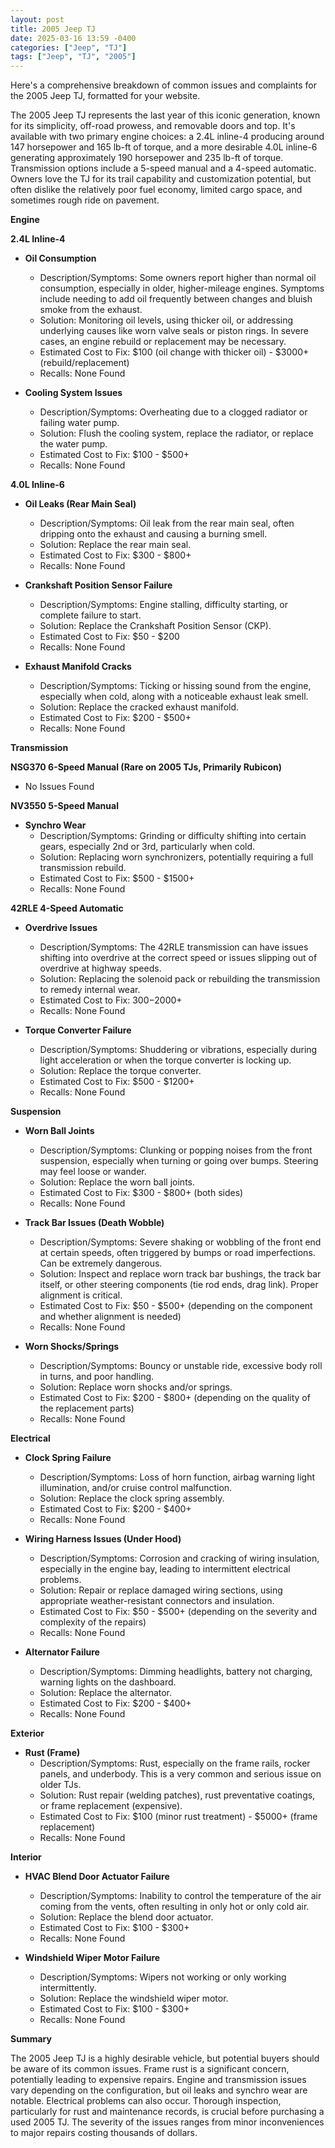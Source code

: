 ```yaml
---
layout: post
title: 2005 Jeep TJ
date: 2025-03-16 13:59 -0400
categories: ["Jeep", "TJ"]
tags: ["Jeep", "TJ", "2005"]
---
```

Here's a comprehensive breakdown of common issues and complaints for the 2005 Jeep TJ, formatted for your website.

The 2005 Jeep TJ represents the last year of this iconic generation, known for its simplicity, off-road prowess, and removable doors and top.  It's available with two primary engine choices: a 2.4L inline-4 producing around 147 horsepower and 165 lb-ft of torque, and a more desirable 4.0L inline-6 generating approximately 190 horsepower and 235 lb-ft of torque. Transmission options include a 5-speed manual and a 4-speed automatic. Owners love the TJ for its trail capability and customization potential, but often dislike the relatively poor fuel economy, limited cargo space, and sometimes rough ride on pavement.

**Engine**

**2.4L Inline-4**

*   **Oil Consumption**
    *   Description/Symptoms: Some owners report higher than normal oil consumption, especially in older, higher-mileage engines. Symptoms include needing to add oil frequently between changes and bluish smoke from the exhaust.
    *   Solution: Monitoring oil levels, using thicker oil, or addressing underlying causes like worn valve seals or piston rings. In severe cases, an engine rebuild or replacement may be necessary.
    *   Estimated Cost to Fix: $100 (oil change with thicker oil) - $3000+ (rebuild/replacement)
    *   Recalls: None Found

*   **Cooling System Issues**
    *   Description/Symptoms: Overheating due to a clogged radiator or failing water pump.
    *   Solution: Flush the cooling system, replace the radiator, or replace the water pump.
    *   Estimated Cost to Fix: $100 - $500+
    *   Recalls: None Found

**4.0L Inline-6**

*   **Oil Leaks (Rear Main Seal)**
    *   Description/Symptoms: Oil leak from the rear main seal, often dripping onto the exhaust and causing a burning smell.
    *   Solution: Replace the rear main seal.
    *   Estimated Cost to Fix: $300 - $800+
    *   Recalls: None Found

*   **Crankshaft Position Sensor Failure**
    *   Description/Symptoms: Engine stalling, difficulty starting, or complete failure to start.
    *   Solution: Replace the Crankshaft Position Sensor (CKP).
    *   Estimated Cost to Fix: $50 - $200
    *   Recalls: None Found

*   **Exhaust Manifold Cracks**
    *   Description/Symptoms: Ticking or hissing sound from the engine, especially when cold, along with a noticeable exhaust leak smell.
    *   Solution: Replace the cracked exhaust manifold.
    *   Estimated Cost to Fix: $200 - $500+
    *   Recalls: None Found

**Transmission**

**NSG370 6-Speed Manual (Rare on 2005 TJs, Primarily Rubicon)**
* No Issues Found

**NV3550 5-Speed Manual**

*   **Synchro Wear**
    *   Description/Symptoms: Grinding or difficulty shifting into certain gears, especially 2nd or 3rd, particularly when cold.
    *   Solution: Replacing worn synchronizers, potentially requiring a full transmission rebuild.
    *   Estimated Cost to Fix: $500 - $1500+
    *   Recalls: None Found

**42RLE 4-Speed Automatic**

*   **Overdrive Issues**
    * Description/Symptoms: The 42RLE transmission can have issues shifting into overdrive at the correct speed or issues slipping out of overdrive at highway speeds.
    *   Solution: Replacing the solenoid pack or rebuilding the transmission to remedy internal wear.
    *   Estimated Cost to Fix: $300-$2000+
    *   Recalls: None Found

*   **Torque Converter Failure**
    *   Description/Symptoms: Shuddering or vibrations, especially during light acceleration or when the torque converter is locking up.
    *   Solution: Replace the torque converter.
    *   Estimated Cost to Fix: $500 - $1200+
    *   Recalls: None Found

**Suspension**

*   **Worn Ball Joints**
    *   Description/Symptoms: Clunking or popping noises from the front suspension, especially when turning or going over bumps.  Steering may feel loose or wander.
    *   Solution: Replace the worn ball joints.
    *   Estimated Cost to Fix: $300 - $800+ (both sides)
    *   Recalls: None Found

*   **Track Bar Issues (Death Wobble)**
    *   Description/Symptoms: Severe shaking or wobbling of the front end at certain speeds, often triggered by bumps or road imperfections. Can be extremely dangerous.
    *   Solution: Inspect and replace worn track bar bushings, the track bar itself, or other steering components (tie rod ends, drag link).  Proper alignment is critical.
    *   Estimated Cost to Fix: $50 - $500+ (depending on the component and whether alignment is needed)
    *   Recalls: None Found

*   **Worn Shocks/Springs**
    *   Description/Symptoms: Bouncy or unstable ride, excessive body roll in turns, and poor handling.
    *   Solution: Replace worn shocks and/or springs.
    *   Estimated Cost to Fix: $200 - $800+ (depending on the quality of the replacement parts)
    *   Recalls: None Found

**Electrical**

*   **Clock Spring Failure**
    *   Description/Symptoms: Loss of horn function, airbag warning light illumination, and/or cruise control malfunction.
    *   Solution: Replace the clock spring assembly.
    *   Estimated Cost to Fix: $200 - $400+
    *   Recalls: None Found

*   **Wiring Harness Issues (Under Hood)**
    *   Description/Symptoms:  Corrosion and cracking of wiring insulation, especially in the engine bay, leading to intermittent electrical problems.
    *   Solution: Repair or replace damaged wiring sections, using appropriate weather-resistant connectors and insulation.
    *   Estimated Cost to Fix: $50 - $500+ (depending on the severity and complexity of the repairs)
    *   Recalls: None Found

*   **Alternator Failure**
    *   Description/Symptoms: Dimming headlights, battery not charging, warning lights on the dashboard.
    *   Solution: Replace the alternator.
    *   Estimated Cost to Fix: $200 - $400+
    *   Recalls: None Found

**Exterior**

*   **Rust (Frame)**
    *   Description/Symptoms:  Rust, especially on the frame rails, rocker panels, and underbody. This is a very common and serious issue on older TJs.
    *   Solution:  Rust repair (welding patches), rust preventative coatings, or frame replacement (expensive).
    *   Estimated Cost to Fix: $100 (minor rust treatment) - $5000+ (frame replacement)
    *   Recalls: None Found

**Interior**

*   **HVAC Blend Door Actuator Failure**
    *   Description/Symptoms: Inability to control the temperature of the air coming from the vents, often resulting in only hot or only cold air.
    *   Solution: Replace the blend door actuator.
    *   Estimated Cost to Fix: $100 - $300+
    *   Recalls: None Found

*   **Windshield Wiper Motor Failure**
    *   Description/Symptoms: Wipers not working or only working intermittently.
    *   Solution: Replace the windshield wiper motor.
    *   Estimated Cost to Fix: $100 - $300+
    *   Recalls: None Found

**Summary**

The 2005 Jeep TJ is a highly desirable vehicle, but potential buyers should be aware of its common issues. Frame rust is a significant concern, potentially leading to expensive repairs. Engine and transmission issues vary depending on the configuration, but oil leaks and synchro wear are notable. Electrical problems can also occur.  Thorough inspection, particularly for rust and maintenance records, is crucial before purchasing a used 2005 TJ.  The severity of the issues ranges from minor inconveniences to major repairs costing thousands of dollars.

